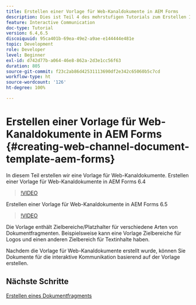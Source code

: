 ```yaml
---
title: Erstellen einer Vorlage für Web-Kanaldokumente in AEM Forms
description: Dies ist Teil 4 des mehrstufigen Tutorials zum Erstellen Ihres ersten Dokuments für die interaktive Kommunikation. In diesem Teil erstellen wir eine Vorlage für Web-Kanaldokumente.
feature: Interactive Communication
doc-type: Tutorial
version: 6.4,6.5
discoiquuid: 95ca401b-69ea-49e2-a9ae-e144444e481e
topic: Development
role: Developer
level: Beginner
exl-id: d742d77b-a064-46e8-862a-2d3e1cc56f63
duration: 805
source-git-commit: f23c2ab86d42531113690df2e342c65060b5c7cd
workflow-type: ht
source-wordcount: '126'
ht-degree: 100%

---
```


# Erstellen einer Vorlage für Web-Kanaldokumente in AEM Forms {#creating-web-channel-document-template-aem-forms}

In diesem Teil erstellen wir eine Vorlage für Web-Kanaldokumente.
Erstellen einer Vorlage für Web-Kanaldokumente in AEM Forms 6.4
>[!VIDEO](https://video.tv.adobe.com/v/22342?quality=12&learn=on)

Erstellen einer Vorlage für Web-Kanaldokumente in AEM Forms 6.5
>[!VIDEO](https://video.tv.adobe.com/v/27807?quality=12&learn=on)

Die Vorlage enthält Zielbereiche/Platzhalter für verschiedene Arten von Dokumentfragmenten. Beispielsweise kann eine Vorlage Zielbereiche für Logos und einen anderen Zielbereich für Textinhalte haben.

Nachdem die Vorlage für Web-Kanaldokumente erstellt wurde, können Sie Dokumente für die interaktive Kommunikation basierend auf der Vorlage erstellen.

## Nächste Schritte

[Erstellen eines Dokumentfragments](./partfive.md)
